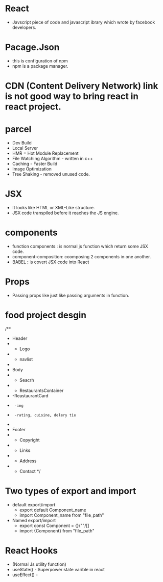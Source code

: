 # React
- Javscript piece of code and javascript ibrary which wrote by facebook developers.

# Pacage.Json
- this is configuration of npm
- npm is a package manager.


# CDN (Content Delivery Network) link is not good way to bring react in react project.

# parcel
- Dev Build
- Local Server
- HMR = Hot Module Replacement
- File Watching Algorithm - written in c++
- Caching - Faster Build
- Image Optimization
- Tree Shaking - removed unused code.


# JSX
- It looks like HTML or XML-Like structure.
- JSX code transpiled before it reaches the JS engine.



# components
- function components : is normal js function which return some JSX code.
- component-composition: coomposing 2 components in one another.
- BABEL : is covert JSX code into React

# Props
- Passing props like just like passing arguments in function.


# food project desgin
/**
 * Header
 * - Logo    
 * - navlist
 * 
 * Body
 * - Seacrh
 * - RestaurantsContainer
 *   -ReastaurantCard
 *      -img
 *      -rating, cuisine, delery tie
 * 
 * Footer
 * - Copyright
 * - Links
 * - Address
 * - Contact 
 */


 # Two types of export and import
- default export/import
    - export default Component_name
    - import Component_name from "file_path"
- Named export/import
    - export const Component = {}/""/[]
    - import {Component} from "file_path"

# React Hooks
- (Normal Js utility function)
- useState() - Superpower state varible in react
- useEffect() - 
